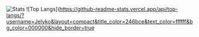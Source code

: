 ![Stats](https://github-readme-stats.vercel.app/api?username=Jelyko&title_color=246bce&text_color=ffffff&bg_color=000000&include_all_commits=true&hide_border=true&hide_title=true)
![Top Langs](https://github-readme-stats.vercel.app/api/top-langs/?username=Jelyko&layout=compact&title_color=246bce&text_color=ffffff&bg_color=000000&hide_border=true
